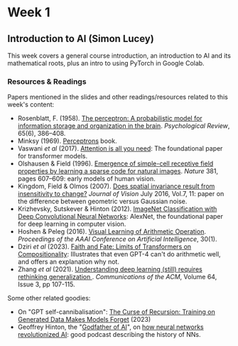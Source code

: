 # Week 1
## Introduction to AI (Simon Lucey)

This week covers a general course introduction, an introduction to AI and its mathematical roots, plus an intro to using PyTorch in Google Colab.

### Resources & Readings

Papers mentioned in the slides and other readings/resources related to this week's content:

- Rosenblatt, F. (1958). [The perceptron: A probabilistic model for information storage and organization in the brain](https://doi.org/10.1037/h0042519). *Psychological Review*, 65(6), 386–408. 
- Minksy (1969). [Perceptrons](https://archive.org/details/perceptronsintro00mins) book.
- Vaswani *et al* (2017). [Attention is all you need](https://arxiv.org/abs/1706.03762): The foundational paper for transformer models.
- Olshausen & Field (1996). [Emergence of simple-cell receptive field properties by learning a sparse code for natural images](https://www.nature.com/articles/381607a0). *Nature* 381, pages 607–609: early models of human vision.
- Kingdom, Field & Olmos (2007). [Does spatial invariance result from insensitivity to change?](https://doi.org/10.1167/7.14.11) *Journal of Vision* July 2016, Vol.7, 11: paper on the difference between geometric versus Gaussian noise.
- Krizhevsky, Sutskever & Hinton (2012). [ImageNet Classification with Deep Convolutional Neural Networks](https://proceedings.neurips.cc/paper/2012/hash/c399862d3b9d6b76c8436e924a68c45b-Abstract.html): AlexNet, the foundational paper for deep learning in computer vision.
- Hoshen & Peleg (2016). [Visual Learning of Arithmetic Operation](https://ojs.aaai.org/index.php/AAAI/article/view/9882). *Proceedings of the AAAI Conference on Artificial Intelligence*, 30(1). 
- Dziri *et al* (2023). [Faith and Fate: Limits of Transformers on Compositionality](https://arxiv.org/abs/2305.18654): Illustrates that even GPT-4 can't do arithmetic well, and offers an explanation why not.
- Zhang *et al* (2021). [Understanding deep learning (still) requires rethinking generalization
](https://dl.acm.org/doi/abs/10.1145/3446776). *Communications of the ACM*, Volume 64, Issue 3, pp 107-115.

Some other related goodies:

- On "GPT self-cannibalisation": [The Curse of Recursion: Training on Generated Data Makes Models Forget](https://arxiv.org/abs/2305.17493) (2023)
- Geoffrey Hinton, the "[Godfather of AI](https://www.theguardian.com/technology/2023/may/05/geoffrey-hinton-godfather-of-ai-fears-for-humanity)", on [how neural networks revolutionized AI](https://www.wnycstudios.org/podcasts/otm/segments/how-neural-networks-revolutionized-ai-on-the-media): good podcast describing the history of NNs.

